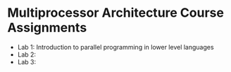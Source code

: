 # Multiprocessor Architecture Course Assignments

- Lab 1: Introduction to parallel programming in lower level languages
- Lab 2:
- Lab 3: 
